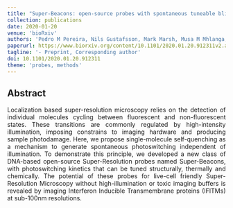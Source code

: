 ```yaml
---
title: "Super-Beacons: open-source probes with spontaneous tuneable blinking compatible with live-cell super-resolution microscopy"
collection: publications
date: 2020-01-20
venue: 'bioRxiv'
authors: 'Pedro M Pereira, Nils Gustafsson, Mark Marsh, Musa M Mhlanga, Ricardo Henriques'
paperurl: https://www.biorxiv.org/content/10.1101/2020.01.20.912311v2.abstract
tagline: '- Preprint, Corresponding author'
doi: 10.1101/2020.01.20.912311
theme: 'probes, methods'
---
```


<h2> Abstract </h2>
<p align= "justify">
Localization based super-resolution microscopy relies on the detection of individual molecules cycling between fluorescent and non-fluorescent states. These transitions are commonly regulated by high-intensity illumination, imposing constrains to imaging hardware and producing sample photodamage. Here, we propose single-molecule self-quenching as a mechanism to generate spontaneous photoswitching independent of illumination. To demonstrate this principle, we developed a new class of DNA-based open-source Super-Resolution probes named Super-Beacons, with photoswitching kinetics that can be tuned structurally, thermally and chemically. The potential of these probes for live-cell friendly Super-Resolution Microscopy without high-illumination or toxic imaging buffers is revealed by imaging Interferon Inducible Transmembrane proteins (IFITMs) at sub-100nm resolutions.
